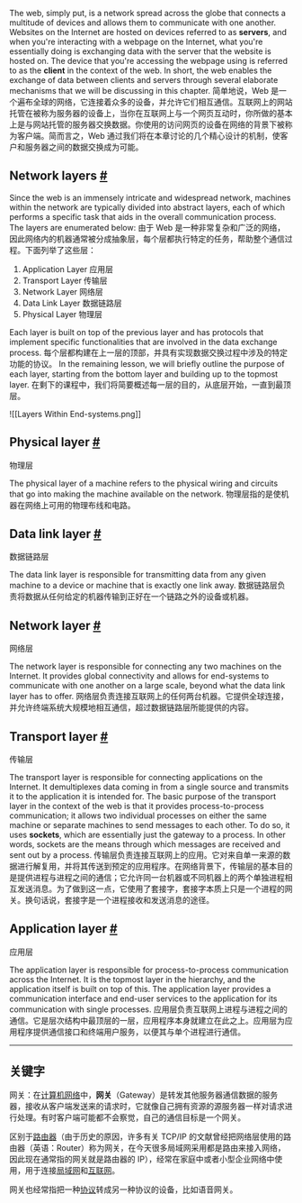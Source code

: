 The web, simply put, is a network spread across the globe that connects a multitude of devices and allows them to communicate with one another. Websites on the Internet are hosted on devices referred to as **servers**, and when you're interacting with a webpage on the Internet, what you're essentially doing is exchanging data with the server that the website is hosted on. The device that you're accessing the webpage using is referred to as the **client** in the context of the web. In short, the web enables the exchange of data between clients and servers through several elaborate mechanisms that we will be discussing in this chapter.
简单地说，Web 是一个遍布全球的网络，它连接着众多的设备，并允许它们相互通信。互联网上的网站托管在被称为服务器的设备上，当你在互联网上与一个网页互动时，你所做的基本上是与网站托管的服务器交换数据。你使用的访问网页的设备在网络的背景下被称为客户端。简而言之，Web 通过我们将在本章讨论的几个精心设计的机制，使客户和服务器之间的数据交换成为可能。

## Network layers [#](https://www.educative.io/courses/web-development-a-primer/gx7DDMp1Bn9#Network-layers-)

Since the web is an immensely intricate and widespread network, machines within the network are typically divided into abstract layers, each of which performs a specific task that aids in the overall communication process. The layers are enumerated below:
由于 Web 是一种非常复杂和广泛的网络，因此网络内的机器通常被分成抽象层，每个层都执行特定的任务，帮助整个通信过程。下面列举了这些层：

1.  Application Layer 应用层
2.  Transport Layer 传输层
3.  Network Layer 网络层
4.  Data Link Layer 数据链路层
5.  Physical Layer 物理层

Each layer is built on top of the previous layer and has protocols that implement specific functionalities that are involved in the data exchange process.
每个层都构建在上一层的顶部，并具有实现数据交换过程中涉及的特定功能的协议。
In the remaining lesson, we will briefly outline the purpose of each layer, starting from the bottom layer and building up to the topmost layer.
在剩下的课程中，我们将简要概述每一层的目的，从底层开始，一直到最顶层。

![[Layers Within End-systems.png]]

## Physical layer [#](https://www.educative.io/courses/web-development-a-primer/gx7DDMp1Bn9#Physical-layer-)
物理层

The physical layer of a machine refers to the physical wiring and circuits that go into making the machine available on the network.
物理层指的是使机器在网络上可用的物理布线和电路。

## Data link layer [#](https://www.educative.io/courses/web-development-a-primer/gx7DDMp1Bn9#Data-link-layer-)
数据链路层

The data link layer is responsible for transmitting data from any given machine to a device or machine that is exactly one link away.
数据链路层负责将数据从任何给定的机器传输到正好在一个链路之外的设备或机器。

## Network layer [#](https://www.educative.io/courses/web-development-a-primer/gx7DDMp1Bn9#Network-layer-)
网络层

The network layer is responsible for connecting any two machines on the Internet. It provides global connectivity and allows for end-systems to communicate with one another on a large scale, beyond what the data link layer has to offer.
网络层负责连接互联网上的任何两台机器。它提供全球连接，并允许终端系统大规模地相互通信，超过数据链路层所能提供的内容。

## Transport layer [#](https://www.educative.io/courses/web-development-a-primer/gx7DDMp1Bn9#Transport-layer-)
传输层

The transport layer is responsible for connecting applications on the Internet. It demultiplexes data coming in from a single source and transmits it to the application it is intended for. The basic purpose of the transport layer in the context of the web is that it provides process-to-process communication; it allows two individual processes on either the same machine or separate machines to send messages to each other. To do so, it uses **sockets**, which are essentially just the gateway to a process. In other words, sockets are the means through which messages are received and sent out by a process.
传输层负责连接互联网上的应用。它对来自单一来源的数据进行解复用，并将其传送到预定的应用程序。在网络背景下，传输层的基本目的是提供进程与进程之间的通信；它允许同一台机器或不同机器上的两个单独进程相互发送消息。为了做到这一点，它使用了套接字，套接字本质上只是一个进程的网关。换句话说，套接字是一个进程接收和发送消息的途径。

## Application layer [#](https://www.educative.io/courses/web-development-a-primer/gx7DDMp1Bn9#Application-layer-)
应用层

The application layer is responsible for process-to-process communication across the Internet. It is the topmost layer in the hierarchy, and the application itself is built on top of this. The application layer provides a communication interface and end-user services to the application for its communication with single processes.
应用层负责互联网上进程与进程之间的通信。它是层次结构中最顶层的一层，应用程序本身就建立在此之上。应用层为应用程序提供通信接口和终端用户服务，以便其与单个进程进行通信。

---

## 关键字

网关：在[计算机网络](https://www.wikiwand.com/zh-hans/%E8%AE%A1%E7%AE%97%E6%9C%BA%E7%BD%91%E7%BB%9C)中，**网关**（Gateway）是转发其他服务器通信数据的服务器，接收从客户端发送来的请求时，它就像自己拥有资源的源服务器一样对请求进行处理。有时客户端可能都不会察觉，自己的通信目标是一个网关。

区别于[路由器](https://www.wikiwand.com/zh-hans/%E8%B7%AF%E7%94%B1%E5%99%A8 "路由器")（由于历史的原因，许多有关 TCP/IP 的文献曾经把网络层使用的路由器（英语：Router）称为网关，在今天很多局域网采用都是路由来接入网络，因此现在通常指的网关就是路由器的 IP），经常在家庭中或者小型企业网络中使用，用于连接[局域网](https://www.wikiwand.com/zh-hans/%E5%B1%80%E5%9F%9F%E7%BD%91 "局域网")和[互联网](https://www.wikiwand.com/zh-hans/%E4%BA%92%E8%81%94%E7%BD%91 "互联网")。

网关也经常指把一种[协议](https://www.wikiwand.com/zh-hans/%E5%8D%8F%E8%AE%AE "协议")转成另一种协议的设备，比如语音网关。